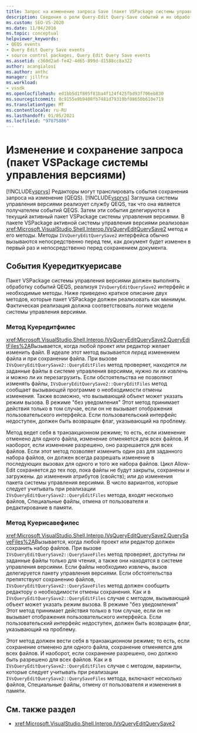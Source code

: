 ```yaml
---
title: Запрос на изменение запроса Save (пакет VSPackage системы управления версиями) | Документация Майкрософт
description: Сведения о роли Query-Edit Query-Save событий и их обработке пакетом VSPackage системы управления версиями.
ms.custom: SEO-VS-2020
ms.date: 11/04/2016
ms.topic: conceptual
helpviewer_keywords:
- QEQS events
- Query Edit Query Save events
- source control packages, Query Edit Query Save events
ms.assetid: c360d2ad-fe42-4d65-899d-d1588cc8a322
author: acangialosi
ms.author: anthc
manager: jillfra
ms.workload:
- vssdk
ms.openlocfilehash: ed1bb5d1f805f81ba4f124f425fbd93f706eb830
ms.sourcegitcommit: 0c9155e9b9408fb7481d79319bf08650b610e719
ms.translationtype: MT
ms.contentlocale: ru-RU
ms.lasthandoff: 01/05/2021
ms.locfileid: "97875886"
---
```

# <a name="query-edit-query-save-source-control-vspackage"></a>Изменение и сохранение запроса (пакет VSPackage системы управления версиями)
[!INCLUDE[vsprvs](../../code-quality/includes/vsprvs_md.md)] Редакторы могут транслировать события сохранения запроса на изменение (QEQS). [!INCLUDE[vsprvs](../../code-quality/includes/vsprvs_md.md)] Заглушка системы управления версиями реализует службу QEQS, так что она является получателем событий QEQS. Затем эти события делегируются в текущий активный пакет VSPackage системы управления версиями. В пакете VSPackage активной системы управления версиями реализован <xref:Microsoft.VisualStudio.Shell.Interop.IVsQueryEditQuerySave2> метод и его методы. Методы `IVsQueryEditQuerySave2` интерфейса обычно вызываются непосредственно перед тем, как документ будет изменен в первый раз и непосредственно перед сохранением документа.

## <a name="queryeditquerysave-events"></a>События Куередиткуерисаве
 Пакет VSPackage системы управления версиями должен выполнять обработку событий QEQS, реализуя `IVsQueryEditQuerySave2` интерфейс и необходимые методы. Ниже приведено краткое описание двух методов, которые пакет VSPackage должен реализовать как минимум. Фактическая реализация должна соответствовать логике модели системы управления версиями.

### <a name="queryeditfiles-method"></a>Метод Куередитфилес
 <xref:Microsoft.VisualStudio.Shell.Interop.IVsQueryEditQuerySave2.QueryEditFiles%2A>Вызывается, когда любой проект или редактор желает изменить файл. В идеале этот метод вызывается *перед* изменением файла и при сохранении файла. При вызове `IVsQueryEditQuerySave2::QueryEditFiles` метод проверяет, находятся ли заданные файлы в системе управления версиями, нужно ли их извлечь и можно ли их перезагрузить. Если обстоятельства не позволяют изменять файлы, `IVsQueryEditQuerySave2::QueryEditFiles` метод сообщает вызывающей программе о необходимости отмены изменения. Также возможно, что вызывающий объект может указать режим вызова. В режиме "без уведомления" Этот метод принимает действия только в том случае, если он не вызывает отображения пользовательского интерфейса. Если пользовательский интерфейс недоступен, должен быть возвращен флаг, указывающий на проблему.

 Метод ведет себя в транзакционном режиме; то есть, если изменение отменено для одного файла, изменение отменяется для всех файлов. И наоборот, если изменение разрешено, оно разрешается для всех файлов. Если этот метод позволяет изменить один раз для заданного набора файлов, он должен всегда разрешать изменение в последующих вызовах для одного и того же набора файлов. Цикл Allow-Edit сохраняется до тех пор, пока файлы не будут закрыты, сохранены и загружены. до изменения атрибутов (свойств); или до изменения пакета системы управления версиями. В число вариантов, которые следует учитывать при реализации `IVsQueryEditQuerySave2::QueryEditFiles` метода, входят несколько файлов, Специальные файлы, отмена от пользователя и редактирование в памяти.

### <a name="querysavefiles-method"></a>Метод Куерисавефилес
 <xref:Microsoft.VisualStudio.Shell.Interop.IVsQueryEditQuerySave2.QuerySaveFiles%2A>Вызывается, когда любой проект или редактор должен сохранить набор файлов. При вызове `IVsQueryEditQuerySave2::QuerySaveFiles` метод проверяет, доступны ли заданные файлы только для чтения, а также они находятся в системе управления версиями. Если файлы необходимо извлечь, вызов делегируется пакету управления версиями. Если обстоятельства препятствуют сохранению файлов, `IVsQueryEditQuerySave2::QuerySaveFiles` метод должен сообщить редактору о необходимости отмены сохранения. Как и в `IVsQueryEditQuerySave2::QueryEditFiles` случае с методом, вызывающий объект может указать режим вызова. В режиме "без уведомления" Этот метод принимает действия только в том случае, если он не вызывает отображения пользовательского интерфейса. Если пользовательский интерфейс недоступен, должен быть возвращен флаг, указывающий на проблему.

 Этот метод должен вести себя в транзакционном режиме; то есть, если сохранение отменено для одного файла, сохранение отменяется для всех файлов. И наоборот, если сохранение разрешено, оно должно быть разрешено для всех файлов. Как и в `IVsQueryEditQuerySave2::QueryEditFiles` случае с методом, варианты, которые следует учитывать при реализации `IVsQueryEditQuerySave2::QuerySaveFiles` метода, включают несколько файлов, Специальные файлы, отмену от пользователя и изменения в памяти.

## <a name="see-also"></a>См. также раздел
- <xref:Microsoft.VisualStudio.Shell.Interop.IVsQueryEditQuerySave2>
